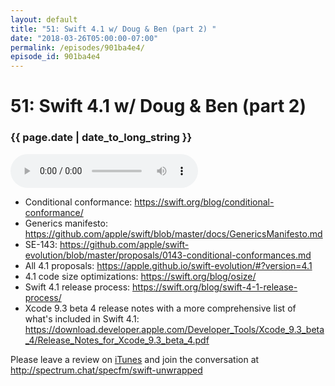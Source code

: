 ```yaml
---
layout: default
title: "51: Swift 4.1 w/ Doug & Ben (part 2) "
date: "2018-03-26T05:00:00-07:00"
permalink: /episodes/901ba4e4/
episode_id: 901ba4e4
---
```


# 51: Swift 4.1 w/ Doug & Ben (part 2) 

### {{ page.date | date_to_long_string }}

<audio controls><source src="/audio/901ba4e4.mp3" type="audio/mpeg"></audio>
<br/>
- Conditional conformance: https://swift.org/blog/conditional-conformance/
- Generics manifesto: https://github.com/apple/swift/blob/master/docs/GenericsManifesto.md
- SE-143: https://github.com/apple/swift-evolution/blob/master/proposals/0143-conditional-conformances.md
- All 4.1 proposals: https://apple.github.io/swift-evolution/#?version=4.1
- 4.1 code size optimizations: https://swift.org/blog/osize/
- Swift 4.1 release process: https://swift.org/blog/swift-4-1-release-process/
- Xcode 9.3 beta 4 release notes with a more comprehensive list of what's included in Swift 4.1: https://download.developer.apple.com/Developer_Tools/Xcode_9.3_beta_4/Release_Notes_for_Xcode_9.3_beta_4.pdf

Please leave a review on [iTunes](https://itunes.apple.com/us/podcast/swift-unwrapped/id1209817203?mt=2) and join the conversation at http://spectrum.chat/specfm/swift-unwrapped
